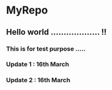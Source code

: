# MyRepo
## Hello world ................... !! 
 
### This is for test purpose .....

### Update 1 : 16th March 
### Update 2 : 16th March 